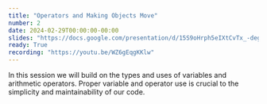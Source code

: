 ```yaml
---
title: "Operators and Making Objects Move"
number: 2
date: 2024-02-29T00:00:00-00:00
slides: "https://docs.google.com/presentation/d/15S9oHrph5eIXtCvTx_-degEuNa3oNTftBAOEhtVcjJ8/edit?usp=sharing"
ready: True
recording: "https://youtu.be/WZ6gEqgKKlw"
---
```


In this session we will build on the types and uses of variables and arithmetic operators. Proper variable and operator use is crucial to the simplicity and maintainability of our code.
